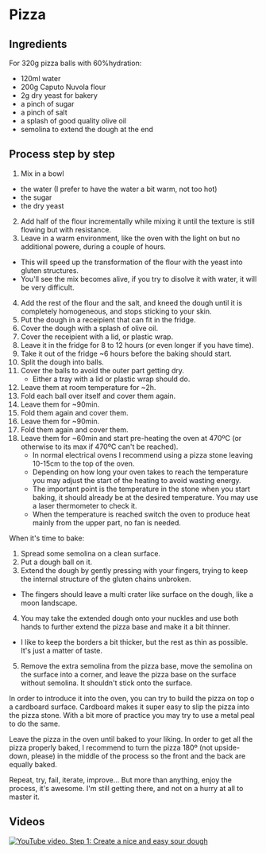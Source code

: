 # Pizza

## Ingredients

For 320g pizza balls with 60%hydration:
- 120ml water
- 200g Caputo Nuvola flour
- 2g dry yeast for bakery
- a pinch of sugar
- a pinch of salt
- a splash of good quality olive oil
- semolina to extend the dough at the end

## Process step by step
1. Mix in a bowl
  - the water (I prefer to have the water a bit warm, not too hot)
  - the sugar
  - the dry yeast
2. Add half of the flour incrementally while mixing it until the texture is still flowing but with resistance.
3. Leave in a warm environment, like the oven with the light on but no additional powere, during a couple of hours.
  - This will speed up the transformation of the flour with the yeast into gluten structures.
  - You'll see the mix becomes alive, if you try to disolve it with water, it will be very difficult.
4. Add the rest of the flour and the salt, and kneed the dough until it is completely homogeneous, and stops sticking to your skin.
5. Put the dough in a receipient that can fit in the fridge.
6. Cover the dough with a splash of olive oil.
7. Cover the receipient with a lid, or plastic wrap. 
8. Leave it in the fridge for 8 to 12 hours (or even longer if you have time).
9. Take it out of the fridge ~6 hours before the baking should start.
10. Split the dough into balls.
11. Cover the balls to avoid the outer part getting dry.
    - Either a tray with a lid or plastic wrap should do.
12. Leave them at room temperature for ~2h.
13. Fold each ball over itself and cover them again.
14. Leave them for ~90min.
15. Fold them again and cover them.
16. Leave them for ~90min.
17. Fold them again and cover them.
18. Leave them for ~60min and start pre-heating the oven at 470ºC (or otherwise to its max if 470ºC can't be reached).
    - In normal electrical ovens I recommend using a pizza stone leaving 10-15cm to the top of the oven.
    - Depending on how long your oven takes to reach the temperature you may adjust the start of the heating to avoid wasting energy.
    - The important point is the temperature in the stone when you start baking, it should already be at the desired temperature. You may use a laser thermometer to check it.
    - When the temperature is reached switch the oven to produce heat mainly from the upper part, no fan is needed.

When it's time to bake:
1. Spread some semolina on a clean surface.
2. Put a dough ball on it.
3. Extend the dough by gently pressing with your fingers, trying to keep the internal structure of the gluten chains unbroken.
  - The fingers should leave a multi crater like surface on the dough, like a moon landscape.
4. You may take the extended dough onto your nuckles and use both hands to further extend the pizza base and make it a bit thinner.
  - I like to keep the borders a bit thicker, but the rest as thin as possible. It's just a matter of taste.
5. Remove the extra semolina from the pizza base, move the semolina on the surface into a corner, and leave the pizza base on the surface without semolina. It shouldn't stick onto the surface.

In order to introduce it into the oven, you can try to build the pizza on top o a cardboard surface.
Cardboard makes it super easy to slip the pizza into the pizza stone.
With a bit more of practice you may try to use a metal peal to do the same.

Leave the pizza in the oven until baked to your liking.
In order to get all the pizza properly baked, I recommend to turn the pizza 180º (not upside-down, please) in the middle of the process so the front and the back are equally baked.

Repeat, try, fail, iterate, improve... But more than anything, enjoy the process, it's awesome.
I'm still getting there, and not on a hurry at all to master it.

## Videos
[![YouTube video. Step 1: Create a nice and easy sour dough](https://img.youtube.com/vi/vQUnAYWYvds/0.jpg)](https://www.youtube.com/watch?v=vQUnAYWYvds "Step 1: Create a nice and easy sour dough")

